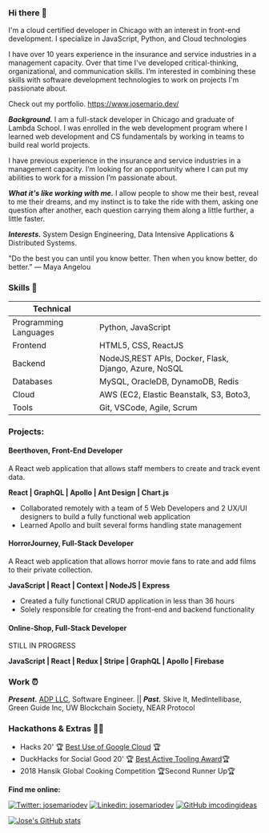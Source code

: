 ### Hi there 👋

I'm a cloud certified developer in Chicago with an interest in front-end development. I specialize in JavaScript, Python, and Cloud technologies

I have over 10 years experience in the insurance and service industries in a management capacity. Over that time I've developed critical-thinking, organizational, and communication skills. I’m interested in combining these skills with software development technologies to work on projects I'm passionate about.

Check out my portfolio. https://www.josemario.dev/

<!--
**josemariodev/josemariodev** is a ✨ _special_ ✨ repository because its `README.md` (this file) appears on your GitHub profile.

Here are some ideas to get you started:

- 🔭 I’m currently working on ...
- 🌱 I’m currently learning ...
- 👯 I’m looking to collaborate on ...
- 🤔 I’m looking for help with ...
- 💬 Ask me about ...
- 📫 How to reach me: ...
- 😄 Pronouns: ...
- ⚡ Fun fact: ...
-->

**_Background._**
I am a full-stack developer in Chicago and graduate of Lambda School. I was enrolled in the web development program where I learned web development and CS fundamentals by working in teams to build real world projects.

I have previous experience in the insurance and service industries in a management capacity. I’m looking for an opportunity where I can put my abilities to work for a mission I’m passionate about.

**_What it's like working with me._** I allow people to show me their best, reveal to me their dreams, and my instinct is to take the ride with them, asking one question after another, each question carrying them along a little further, a little faster.

**_Interests._** System Design Engineering, Data Intensive Applications & Distributed Systems.

"Do the best you can until you know better. Then when you know better, do better.” — Maya Angelou

### Skills 💭

| Technical             |                                                       |
| --------------------- | ----------------------------------------------------- |
| Programming Languages | Python, JavaScript                                    |
| Frontend              | HTML5, CSS, ReactJS                                   |
| Backend               | NodeJS,REST APIs, Docker, Flask, Django, Azure, NoSQL |
| Databases             | MySQL, OracleDB, DynamoDB, Redis                      |
| Cloud                 | AWS (EC2, Elastic Beanstalk, S3, Boto3,               |
| Tools                 | Git, VSCode, Agile, Scrum                             |

### Projects:

#### Beerthoven, Front-End Developer

A React web application that allows staff members to create and track event data.

**React | GraphQL | Apollo | Ant Design | Chart.js**

- Collaborated remotely with a team of 5 Web Developers and 2 UX/UI designers to build a fully functional web application
- Learned Apollo and built several forms handling state management

#### HorrorJourney, Full-Stack Developer

A React web application that allows horror movie fans to
rate and add films to their private collection.

**JavaScript | React | Context | NodeJS | Express**

- Created a fully functional CRUD application in less than 36 hours
- Solely responsible for creating the front-end and backend functionality

#### Online-Shop, Full-Stack Developer

STILL IN PROGRESS

**JavaScript | React | Redux | Stripe | GraphQL | Apollo | Firebase**

### Work ⏰

**_Present._** [ADP LLC](<https://en.wikipedia.org/wiki/ADP_(company)>), Software Engineer. || **_Past._** Skive It, MedIntellibase, Green Guide Inc, UW Blockchain Society, NEAR Protocol

### Hackathons & Extras 🌼💖

- Hacks 20' 🏆 [Best Use of Google Cloud](https://hack-20.devpost.com/) 🏆
- DuckHacks for Social Good 20' 🏆 [Best Active Tooling Award](https://duckhacks-for-social-good.devpost.com)🏆
- 2018 Hansik Global Cooking Competition 🏆Second Runner Up🏆

**Find me online:**

[![Twitter: josemariodev](https://img.shields.io/twitter/follow/josemariodev?style=social)](https://twitter.com/josemariodev)
[![Linkedin: josemariodev](https://img.shields.io/badge/-josemariodev-blue?style=flat-square&logo=Linkedin&logoColor=white&link=https://www.linkedin.com/in/josemariodev/)](https://www.linkedin.com/in/ocasio-perez/)
[![GitHub imcodingideas](https://img.shields.io/github/followers/josemariodev?label=follow&style=social)](https://github.com/josemariodev)

[![Jose's GitHub stats](https://github-readme-stats.vercel.app/api?username=josemariodev&show_icons=true&theme=prussian)](https://github.com/josemariodev/github-readme-stats)

